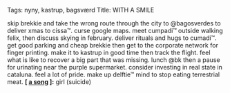 Tags: nyny, kastrup, bagsværd 
Title: WITH A SMILE
  
skip brekkie and take the wrong route through the city to @bagosverdes to deliver xmas to cissa™. curse google maps. meet cumpadi™ outside walking felix, then discuss skying in february. deliver rituals and hugs to cumadi™. get good parking and cheap brekkie then get to the corporate network for finger printing. make it to kastrup in good time then track the flight. feel what is like to recover a big part that was missing. lunch @bk then a pause for urinating near the purple supermarket. consider investing in real state in cataluna. feel a lot of pride. make up delftie™ mind to stop eating terrestrial meat.
**[ [a song](https://open.spotify.com/track/7jhN23kpwfar3Z8AtDIa87) ]:** girl (suicide)